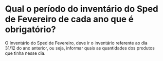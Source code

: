 # Qual o período do inventário do Sped de Fevereiro de cada ano que é obrigatório?

O Inventário do Sped de Fevereiro, deve ir o inventário referente ao dia 31/12 do ano anterior, ou seja, informar quais as quantidades dos produtos que tinha nesse dia.
